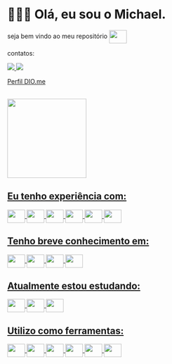 # 🧑🏽‍💻 Olá, eu sou o Michael.

<div>
<p>seja bem vindo ao meu repositório <img align="center" height="30" width="40" src="https://cdn.jsdelivr.net/gh/devicons/devicon/icons/github/github-original.svg"></p>
<p>contatos:</p>
<a href="mailto:michael.ldo.dev@gmail.com"><img src="https://img.shields.io/badge/Gmail-D14836?style=for-the-badge&logo=gmail&logoColor=white">
<a href="https://www.linkedin.com/in/michaelldo-devops/"><img src="https://img.shields.io/badge/LinkedIn-0077B5?style=for-the-badge&logo=linkedin&logoColor=white">
<a href="https://www.dio.me/users/mic_oliveira_ti"><p>Perfil DIO.me</p>



</div><br>

<!--- status pego no site https://github.com/anuraghazra/github-readme-stats --->
<div>
  <a href="https:beacons.ai/michaelldo">
  <img height="180cm" src="https://github-readme-stats.vercel.app/api?username=michaelldo&count_private-true&show_icons=true&theme=blue-green"/>
</div>

## Eu tenho experiência com:
<!--- Icones pego no site https://devicon.dev/ --->
<div style-"display: inline_block">
  <img align="center" alt-"mic-java" height="30" width="40" src="https://cdn.jsdelivr.net/gh/devicons/devicon/icons/java/java-original.svg">
  <img align="center" alt-"mic-php" height="30" width="40" src="https://cdn.jsdelivr.net/gh/devicons/devicon/icons/php/php-original.svg">
  <img align="center" alt-"mic-html" height="30" width="40" src="https://cdn.jsdelivr.net/gh/devicons/devicon/icons/html5/html5-original.svg">
  <img align="center" alt-"mic-css" height="30" width="40" src="https://cdn.jsdelivr.net/gh/devicons/devicon/icons/css3/css3-plain-wordmark.svg">
  <img align="center" alt-"mic-python" height="30" width="40" src="https://cdn.jsdelivr.net/gh/devicons/devicon/icons/spring/spring-original-wordmark.svg">
  <img align="center" alt-"mic-python" height="30" width="40" src="https://cdn.jsdelivr.net/gh/devicons/devicon/icons/git/git-plain-wordmark.svg">
</div>

## Tenho breve conhecimento em:
<!--- Icones pego no site https://devicon.dev/ --->
<div style-"display: inline_block">
  <img align="center" alt-"mic-csharp" height="30" width="40" src="https://cdn.jsdelivr.net/gh/devicons/devicon/icons/csharp/csharp-original.svg">
  <img align="center" alt-"mic-bash" height="30" width="40" src="https://cdn.jsdelivr.net/gh/devicons/devicon/icons/bash/bash-original.svg">
  <img align="center" alt-"mic-python" height="30" width="40" src="https://cdn.jsdelivr.net/gh/devicons/devicon/icons/python/python-original-wordmark.svg">
  <img align="center" alt-"mic-python" height="30" width="40" src="https://cdn.jsdelivr.net/gh/devicons/devicon/icons/markdown/markdown-original.svg">
</div>

## Atualmente estou estudando:
<!--- Icones pego no site https://devicon.dev/ --->
<div style-"display: inline_block">
  <img align="center" alt-"mic-csharp" height="30" width="40" src="https://cdn.jsdelivr.net/gh/devicons/devicon/icons/docker/docker-original-wordmark.svg">
  <img align="center" alt-"mic-bash" height="30" width="40" src="https://cdn.jsdelivr.net/gh/devicons/devicon/icons/redhat/redhat-original-wordmark.svg">
  <img align="center" alt-"mic-python" height="30" width="40" src="https://cdn.jsdelivr.net/gh/devicons/devicon/icons/spring/spring-original-wordmark.svg">
</div>

## Utilizo como ferramentas:
<!--- Icones pego no site https://devicon.dev/ --->
<div style-"display: inline_block">
  <img align="center" alt-"mic-csharp" height="30" width="40" src="https://cdn.jsdelivr.net/gh/devicons/devicon/icons/linux/linux-original.svg">
  <img align="center" alt-"mic-bash" height="30" width="40" src="https://cdn.jsdelivr.net/gh/devicons/devicon/icons/vscode/vscode-original.svg">
  <img align="center" alt-"mic-python" height="30" width="40" src="https://cdn.jsdelivr.net/gh/devicons/devicon/icons/intellij/intellij-original.svg">
  <img align="center" alt-"mic-python" height="30" width="40" src="https://cdn.jsdelivr.net/gh/devicons/devicon/icons/markdown/markdown-original.svg">
  <img align="center" alt-"mic-python" height="30" width="40" src="https://cdn.jsdelivr.net/gh/devicons/devicon/icons/github/github-original-wordmark.svg">
  <img align="center" alt-"mic-csharp" height="30" width="40" src="https://cdn.jsdelivr.net/gh/devicons/devicon/icons/docker/docker-original-wordmark.svg">
</div>
